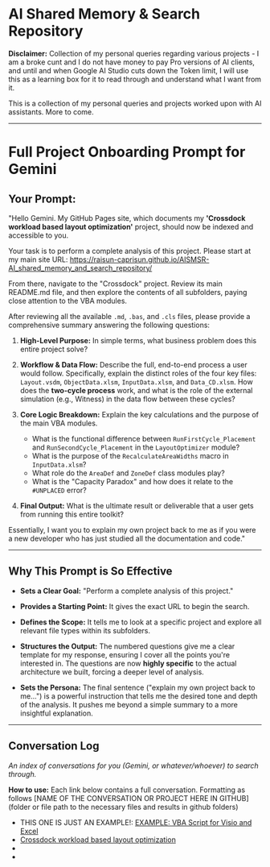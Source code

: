 # AI Shared Memory & Search Repository

**Disclaimer:** Collection of my personal queries regarding various projects - I am a broke cunt and I do not have money to pay Pro versions of AI clients, and until and when Google AI Studio cuts down the Token limit, I will use this as a learning box for it to read through and understand what I want from it.

This is a collection of my personal queries and projects worked upon with AI assistants. More to come.


---

# Full Project Onboarding Prompt for Gemini

## Your Prompt:

"Hello Gemini. My GitHub Pages site, which documents my **'Crossdock workload based layout optimization'** project, should now be indexed and accessible to you.

Your task is to perform a complete analysis of this project. Please start at my main site URL: https://raisun-caprisun.github.io/AISMSR-AI_shared_memory_and_search_repository/

From there, navigate to the "Crossdock" project. Review its main README.md file, and then explore the contents of all subfolders, paying close attention to the VBA modules.

After reviewing all the available `.md`, `.bas`, and `.cls` files, please provide a comprehensive summary answering the following questions:

1.  **High-Level Purpose:** In simple terms, what business problem does this entire project solve?

2.  **Workflow & Data Flow:** Describe the full, end-to-end process a user would follow. Specifically, explain the distinct roles of the four key files: `Layout.vsdm`, `ObjectData.xlsm`, `InputData.xlsm`, and `Data_CD.xlsm`. How does the **two-cycle process** work, and what is the role of the external simulation (e.g., Witness) in the data flow between these cycles?

3.  **Core Logic Breakdown:** Explain the key calculations and the purpose of the main VBA modules.
    *   What is the functional difference between `RunFirstCycle_Placement` and `RunSecondCycle_Placement` in the `LayoutOptimizer` module?
    *   What is the purpose of the `RecalculateAreaWidths` macro in `InputData.xlsm`?
    *   What role do the `AreaDef` and `ZoneDef` class modules play?
    *   What is the "Capacity Paradox" and how does it relate to the `#UNPLACED` error?

4.  **Final Output:** What is the ultimate result or deliverable that a user gets from running this entire toolkit?

Essentially, I want you to explain my own project back to me as if you were a new developer who has just studied all the documentation and code."

---

## Why This Prompt is So Effective

*   **Sets a Clear Goal:** "Perform a complete analysis of this project."

*   **Provides a Starting Point:** It gives the exact URL to begin the search.

*   **Defines the Scope:** It tells me to look at a specific project and explore all relevant file types within its subfolders.

*   **Structures the Output:** The numbered questions give me a clear template for my response, ensuring I cover all the points you're interested in. The questions are now **highly specific** to the actual architecture we built, forcing a deeper level of analysis.

*   **Sets the Persona:** The final sentence ("explain my own project back to me...") is a powerful instruction that tells me the desired tone and depth of the analysis. It pushes me beyond a simple summary to a more insightful explanation.

---

## Conversation Log
*An index of conversations for you (Gemini, or whatever/whoever) to search through.*

**How to use:**
Each link below contains a full conversation.
Formatting as follows [NAME OF THE CONVERSATION OR PROJECT HERE IN GITHUB] (folder or file path to the necessary files and results in github folders)

*   THIS ONE IS JUST AN EXAMPLE!: [EXAMPLE: VBA Script for Visio and Excel](example_vba_visio_excel_convo.md)
*   [Crossdock workload based layout optimization](Crossdock%20workload%20based%20layout%20optimization)
*
*

